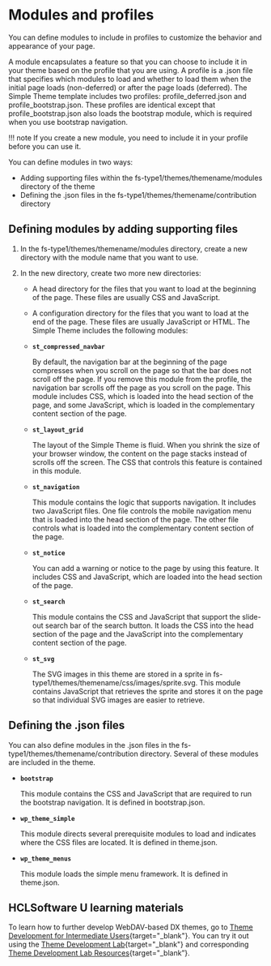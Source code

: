 # Modules and profiles

You can define modules to include in profiles to customize the behavior and appearance of your page.

A module encapsulates a feature so that you can choose to include it in your theme based on the profile that you are using. A profile is a .json file that specifies which modules to load and whether to load them when the initial page loads \(non-deferred\) or after the page loads \(deferred\). The Simple Theme template includes two profiles: profile\_deferred.json and profile\_bootstrap.json. These profiles are identical except that profile\_bootstrap.json also loads the bootstrap module, which is required when you use bootstrap navigation.

!!! note
    If you create a new module, you need to include it in your profile before you can use it.

You can define modules in two ways:

-   Adding supporting files within the fs-type1/themes/themename/modules directory of the theme
-   Defining the .json files in the fs-type1/themes/themename/contribution directory

## Defining modules by adding supporting files

1.  In the fs-type1/themes/themename/modules directory, create a new directory with the module name that you want to use.
2.  In the new directory, create two more new directories:

    -   A head directory for the files that you want to load at the beginning of the page. These files are usually CSS and JavaScript.
    -   A configuration directory for the files that you want to load at the end of the page. These files are usually JavaScript or HTML.
    The Simple Theme includes the following modules:

    -   **`st_compressed_navbar`**

        By default, the navigation bar at the beginning of the page compresses when you scroll on the page so that the bar does not scroll off the page. If you remove this module from the profile, the navigation bar scrolls off the page as you scroll on the page. This module includes CSS, which is loaded into the head section of the page, and some JavaScript, which is loaded in the complementary content section of the page.

    -   **`st_layout_grid`**

        The layout of the Simple Theme is fluid. When you shrink the size of your browser window, the content on the page stacks instead of scrolls off the screen. The CSS that controls this feature is contained in this module.

    -   **`st_navigation`**

        This module contains the logic that supports navigation. It includes two JavaScript files. One file controls the mobile navigation menu that is loaded into the head section of the page. The other file controls what is loaded into the complementary content section of the page.

    -   **`st_notice`**

        You can add a warning or notice to the page by using this feature. It includes CSS and JavaScript, which are loaded into the head section of the page.

    -   **`st_search`**

        This module contains the CSS and JavaScript that support the slide-out search bar of the search button. It loads the CSS into the head section of the page and the JavaScript into the complementary content section of the page.

    -   **`st_svg`**

        The SVG images in this theme are stored in a sprite in fs-type1/themes/themename/css/images/sprite.svg. This module contains JavaScript that retrieves the sprite and stores it on the page so that individual SVG images are easier to retrieve.


## Defining the .json files

You can also define modules in the .json files in the fs-type1/themes/themename/contribution directory. Several of these modules are included in the theme.

-   **`bootstrap`**

    This module contains the CSS and JavaScript that are required to run the bootstrap navigation. It is defined in bootstrap.json.

-   **`wp_theme_simple`**

    This module directs several prerequisite modules to load and indicates where the CSS files are located. It is defined in theme.json.

-   **`wp_theme_menus`**

    This module loads the simple menu framework. It is defined in theme.json.

## HCLSoftware U learning materials

To learn how to further develop WebDAV-based DX themes, go to [Theme Development for Intermediate Users](https://hclsoftwareu.hcltechsw.com/component/axs/?view=sso_config&id=3&forward=https%3A%2F%2Fhclsoftwareu.hcltechsw.com%2Fcourses%2Flesson%2F%3Fid%3D3462){target="_blank"}. You can try it out using the [Theme Development Lab](https://hclsoftwareu.hcltechsw.com/images/Lc4sMQCcN5uxXmL13gSlsxClNTU3Mjc3NTc4MTc2/DS_Academy/DX/Developer/HDX-DEV-200_Theme_Development.pdf){target="_blank"} and corresponding [Theme Development Lab Resources](https://hclsoftwareu.hcltechsw.com/images/Lc4sMQCcN5uxXmL13gSlsxClNTU3Mjc3NTc4MTc2/DS_Academy/DX/Developer/HDX-DEV-200_Theme_Development_Lab_Resources.zip){target="_blank”}.
